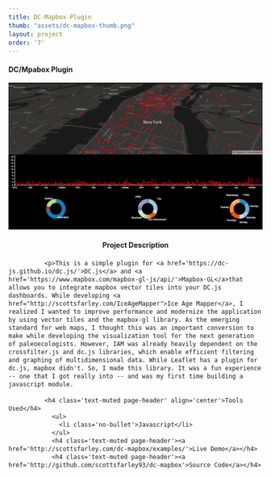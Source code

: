 ```yaml
---
title: DC-Mapbox Plugin
thumb: "assets/dc-mapbox-thumb.png"
layout: project
order: '7'
---
```

<div class="container">
    <div class="modal-content">
        <div class="modal-header">
            <h4 class="modal-title">DC/Mpabox Plugin</h4>
        </div>
        <div class="modal-body">
          <div class='row'>
            <div class ='col-sm-6'>
            <img src="../assets/dc-mapbox-thumb.png"/>
            </div>
            <div class='col-sm-6'>
              <h4 class='text-muted page-header' align="center">Project Description</h4>

              <p>This is a simple plugin for <a href='https://dc-js.github.io/dc.js/'>DC.js</a> and <a href='https://www.mapbox.com/mapbox-gl-js/api/'>Mapbox-GL</a>that allows you to integrate mapbox vector tiles into your DC.js dashboards. While developing <a href="http://scottsfarley.com/IceAgeMapper">Ice Age Mapper</a>, I realized I wanted to improve performance and modernize the application by using vector tiles and the mapbox-gl library. As the emerging standard for web maps, I thought this was an important conversion to make while developing the visualization tool for the next generation of paleoecologists. However, IAM was already heavily dependent on the crossfilter.js and dc.js libraries, which enable efficient filtering and graphing of multidimensional data. While Leaflet has a plugin for dc.js, mapbox didn't. So, I made this library. It was a fun experience -- one that I got really into -- and was my first time building a javascript module.

              <h4 class='text-muted page-header' align='center'>Tools Used</h4>
                <ul>
                  <li class='no-bullet'>Javascript</li>
                </ul>
                <h4 class='text-muted page-header'><a href='http://scottsfarley.com/dc-mapbox/examples/'>Live Demo</a></h4>
                <h4 class='text-muted page-header'><a href='http://github.com/scottsfarley93/dc-mapbox'>Source Code</a></h4>
